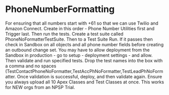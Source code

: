# PhoneNumberFormatting
For ensuring that all numbers start with +61 so that we can use Twilio and Amazon Connect. Create in this order - Phone Number Utilities first and Trigger last. Then run the tests. Create a test suite called PhoneNoFormatterTestSuite. Then to a Test Suite Run. If it passes then check in Sandbox on all objects and all phone number fields before creating an outbound change set. You may have to allow deployment from the Sandbox in production - go to setup - deployment settings - and allow. Then validate and run specified tests. Drop the test names into the box with a comma and no spaces (TestContactPhoneNoFormatter,TestAccPhNoFormatter,TestLeadPhNoFormatter. Once validation is successful, deploy, and then validate again. Ensure you always upload all 10 Apex Classes and Test Classes at once. This works for NEW orgs from an NPSP Trial.
